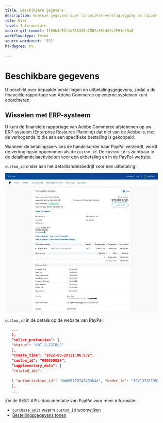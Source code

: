 ```yaml
---
title: Beschikbare gegevens
description: Gebruik gegevens over financiële verslaglegging om rapportage te combineren met systemen voor niet-handel.
role: User
level: Intermediate
source-git-commit: 1186b4e52f1d613332a7862c58f482c2591e29a8
workflow-type: tm+mt
source-wordcount: '152'
ht-degree: 0%

---
```


# Beschikbare gegevens

U beschikt over bepaalde bestellingen en uitbetalingsgegevens, zodat u de financiële rapportage van Adobe Commerce op externe systemen kunt coördineren.

## Wisselen met ERP-systeem

U kunt de financiële rapportage van Adobe Commerce afstemmen op uw ERP-systeem (Enterprise Resource Planning) dat niet van de Adobe is, met de verhogende id die aan een specifieke bestelling is gekoppeld.

Wanneer de betalingsservices de handelsorder naar PayPal verzendt, wordt de verhogingsid opgenomen als de `custom_id`. De `custom_id` is zichtbaar in de detailhandelsactiviteiten voor een uitbetaling en in de PayPal-website.

`custom_id` onder aan het detailhandelsbedrijf voor een uitbetaling:

![`custom_id` in detail van de handelsactiviteit](assets/merchant-activity.png)

`custom_id` in de details op de website van PayPal:

```json
   ...
   },
   "seller_protection": {
   "status": "NOT_ELIGIBLE"
   },
   "create_time": "2022-08-28T21:06:53Z",
   "custom_id": "000000829",
   "supplementary_data": {
   "related_ids":

   { "authorization_id": "6WW957787A749904A", "order_id": "3SV13726F9525791J" }
   },
   ...
```

Zie de REST APIs-documentatie van PayPal voor meer informatie:

* [`purchase_unit` waarin `custom_id` woonwijken](https://developer.paypal.com/docs/api/orders/v2/#definition-purchase_unit:~:text=Read%20only.-,purchase_unit,-Collapse)
* [Bestellingsgegevens tonen](https://developer.paypal.com/docs/api/orders/v2/#orders_get)
